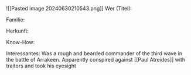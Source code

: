 ![[Pasted image 20240630210543.png]]
Wer (Titel):

Familie:

Herkunft:

Know-How:

Interessantes: Was a rough and bearded commander of the third wave in the battle of Arrakeen. Apparently conspired against [[Paul Atreides]] with traitors and took his eyesight

